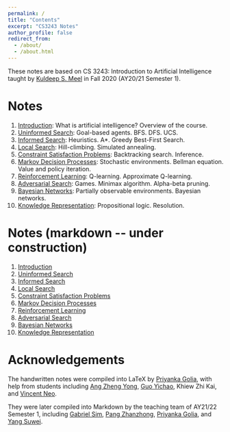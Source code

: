 ```yaml
---
permalink: /
title: "Contents"
excerpt: "CS3243 Notes"
author_profile: false
redirect_from:
  - /about/
  - /about.html
---
```


These notes are based on CS 3243: Introduction to Artificial Intelligence taught by [Kuldeep S. Meel](https://www.comp.nus.edu.sg/~meel/) in Fall 2020 (AY20/21 Semester 1).

Notes
======
1. [Introduction](/files/l1.pdf): What is artificial intelligence? Overview of the course.
1. [Uninformed Search](/files/l2.pdf): Goal-based agents. BFS. DFS. UCS.
1. [Informed Search](/files/l3.pdf): Heuristics. A\*. Greedy Best-First Search.
1. [Local Search](/files/l4.pdf): Hill-climbing. Simulated annealing.
1. [Constraint Satisfaction Problems](/files/l5.pdf): Backtracking search. Inference.
1. [Markov Decision Processes](/files/l6.pdf): Stochastic environments. Bellman equation. Value and policy iteration.
1. [Reinforcement Learning](/files/l7.pdf): Q-learning. Approximate Q-learning.
1. [Adversarial Search](/files/l8.pdf): Games. Minimax algorithm. Alpha-beta pruning.
1. [Bayesian Networks](/files/l9.pdf): Partially observable environments. Bayesian networks.
1. [Knowledge Representation](/files/l10.pdf): Propositional logic. Resolution.


Notes (markdown -- under construction)
======
1. [Introduction](/files/l1/)
1. [Uninformed Search](/files/l2/)
1. [Informed Search](/files/l3/)
1. [Local Search](/files/l4/)
1. [Constraint Satisfaction Problems](/files/l5/)
1. [Markov Decision Processes](/files/l6/)
1. [Reinforcement Learning](/files/l7/)
1. [Adversarial Search](/files/l8/)
1. [Bayesian Networks](/files/l9/)
1. [Knowledge Representation](/files/l10/)

Acknowledgements
======
The handwritten notes were compiled into LaTeX by [Priyanka Golia](https://priyanka-golia.github.io), with help from students including [Ang Zheng Yong](https://github.com/arsatis), [Guo Yichao](https://github.com/gycc7253), Khiew Zhi Kai, and [Vincent Neo](https://github.com/tenvinc).

They were later compiled into Markdown by the teaching team of AY21/22 Semester 1, including [Gabriel Sim](https://github.com/GabrielSimbingyang), [Pang Zhanzhong](https://github.com/pangzhan27), [Priyanka Golia](https://priyanka-golia.github.io), and [Yang Suwei](https://github.com/swxsw).

